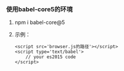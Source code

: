 ### 使用babel-core5的环境

1. npm i babel-core@5

2. 示例：
    ```
    <script src='browser.js的路径'></script>
    <script type='text/babel'>
        // your es2015 code
    </script>

    ```